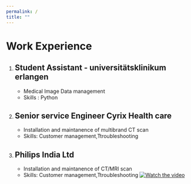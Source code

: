```yaml
---
permalink: /
title: ""
---
```


# Work Experience

1. ## Student Assistant - universitätsklinikum erlangen 
    - Medical Image Data management
    - Skills : Python
2. ## Senior service Engineer Cyrix Health care
    - Installation and maintanence of multibrand CT scan
    - Skills: Customer management,Ttroubleshooting
3. ## Philips India Ltd
    - Installation and maintanence of CT/MRI scan
    - Skills: Customer management,Ttroubleshooting
    [![Watch the video](https://img.youtube.com/vi/T-D1KVIuvjA/maxresdefault.jpg)](https://youtu.be/T-D1KVIuvjA)
